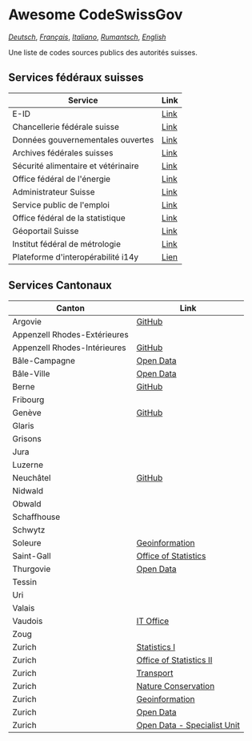 # Awesome CodeSwissGov

_[Deutsch](./README.de.md)_, _[Français](./README.fr.md)_, _[Italiano](./README.it.md)_, _[Rumantsch](./README.rm.md)_, _[English](./README.md)_

Une liste de codes sources publics des autorités suisses.

## Services fédéraux suisses

| Service                             | Link                                            |
| ----------------------------------- | ----------------------------------------------- |
| E-ID                                | [Link](https://github.com/e-id-admin)           |
| Chancellerie fédérale suisse        | [Link](https://github.com/swiss)                |
| Données gouvernementales ouvertes   | [Link](https://github.com/ogdch)                |
| Archives fédérales suisses          | [Link](https://github.com/SwissFederalArchives) |
| Sécurité alimentaire et vétérinaire | [Link](https://github.com/BLV-OSAV-USAV)        |
| Office fédéral de l'énergie         | [Link](https://github.com/SFOE)                 |
| Administrateur Suisse               | [Link](https://github.com/admin-ch)             |
| Service public de l'emploi          | [Link](https://github.com/alv-ch)               |
| Office fédéral de la statistique    | [Link](https://github.com/BFS-SHS-MSAS)         |
| Géoportail Suisse                   | [Link](https://github.com/geoadmin)             |
| Institut fédéral de métrologie      | [Link](https://github.com/metas-ch)             |
| Plateforme d'interopérabilité i14y  | [Lien](https://github.com/I14Y-ch)              |

## Services Cantonaux

| Canton                       | Link                                                        |
| ---------------------------- | ----------------------------------------------------------- |
| Argovie                      | [GitHub](https://github.com/kanton-aargau)                  |
| Appenzell Rhodes-Extérieures |                                                             |
| Appenzell Rhodes-Intérieures | [GitHub](https://github.com/KTAI-GIS)                       |
| Bâle-Campagne                | [Open Data](https://github.com/ogd-bl)                      |
| Bâle-Ville                   | [Open Data](https://github.com/opendatabs)                  |
| Berne                        | [GitHub](https://github.com/kanton-bern)                    |
| Fribourg                     |                                                             |
| Genève                       | [GitHub](https://github.com/republique-et-canton-de-geneve) |
| Glaris                       |                                                             |
| Grisons                      |                                                             |
| Jura                         |                                                             |
| Luzerne                      |                                                             |
| Neuchâtel                    | [GitHub](https://github.com/sitn)                           |
| Nidwald                      |                                                             |
| Obwald                       |                                                             |
| Schaffhouse                  |                                                             |
| Schwytz                      |                                                             |
| Soleure                      | [Geoinformation](https://github.com/sogis)                  |
| Saint-Gall                   | [Office of Statistics](https://github.com/statistikSG)      |
| Thurgovie                    | [Open Data](https://github.com/ogdtg)                       |
| Tessin                       |                                                             |
| Uri                          |                                                             |
| Valais                       |                                                             |
| Vaudois                      | [IT Office](https://github.com/dsi-vd)                      |
| Zoug                         |                                                             |
| Zurich                       | [Statistics I](https://github.com/statistikstadtzuerich)    |
| Zurich                       | [Office of Statistics II](https://github.com/statistikZH)   |
| Zurich                       | [Transport](https://github.com/VerkehrsbetriebeZuerich)     |
| Zurich                       | [Nature Conservation](https://github.com/FNSKtZH)           |
| Zurich                       | [Geoinformation](https://github.com/gisktzh)                |
| Zurich                       | [Open Data](https://github.com/opendatazurich)              |
| Zurich                       | [Open Data - Specialist Unit](https://github.com/openZH)    |
